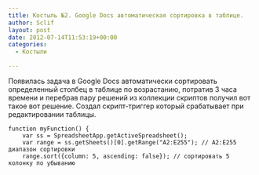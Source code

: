 ```yaml
---
title: Костыль №2. Google Docs автоматическая сортировка в таблице.
author: Sclif
layout: post
date: 2012-07-14T11:53:19+00:00
categories:
  - Костыли

---
```

Появилась задача в Google Docs автоматически сортировать определенный столбец в таблице по возрастанию, потратив 3 часа времени и перебрав пару решений из коллекции скриптов получил вот такое вот решение. Создал скрипт-триггер который срабатывает при редактировании таблицы.

```
function myFunction() {
    var ss = SpreadsheetApp.getActiveSpreadsheet();
    var range = ss.getSheets()[0].getRange("A2:E255"); // A2:E255 диапазон сортировки
    range.sort({column: 5, ascending: false}); // сортировать 5 колонку по убыванию
```